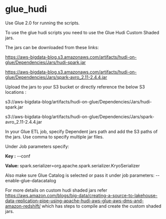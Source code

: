 # glue_hudi
Use Glue 2.0 for running the scripts.

To use the glue hudi scripts you need to use the Glue Hudi Custom Shaded jars. 

The jars can be downloaded from these links:

https://aws-bigdata-blog.s3.amazonaws.com/artifacts/hudi-on-glue/Dependencies/Jars/hudi-spark.jar

https://aws-bigdata-blog.s3.amazonaws.com/artifacts/hudi-on-glue/Dependencies/Jars/spark-avro_2.11-2.4.4.jar

Upload the jars to your S3 bucket or directly reference the below S3 locations :

s3://aws-bigdata-blog/artifacts/hudi-on-glue/Dependencies/Jars/hudi-spark.jar

s3://aws-bigdata-blog/artifacts/hudi-on-glue/Dependencies/Jars/spark-avro_2.11-2.4.4.jar

In your Glue ETL job, specify Dependent jars path and add the S3 paths of the jars. Use comma to specify multiple jar files.

Under Job parameters specify:

**Key  :** --conf

**Value:** spark.serializer=org.apache.spark.serializer.KryoSerializer

Also make sure Glue Catalog is selected or pass it under job parameters:
--enable-glue-datacatalog

For more details on custom hudi shaded jars refer https://aws.amazon.com/blogs/big-data/creating-a-source-to-lakehouse-data-replication-pipe-using-apache-hudi-aws-glue-aws-dms-and-amazon-redshift/ which has steps to compile and create the custom shaded jars.
